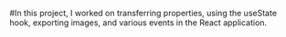#In this project, I worked on transferring properties, using the useState hook, exporting images, and various events in the React application.  